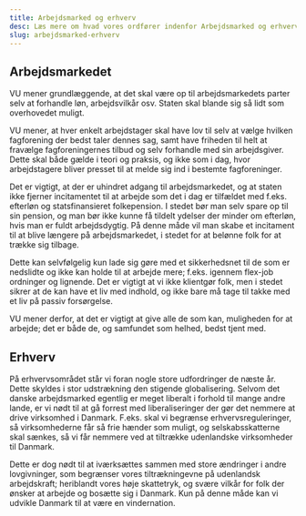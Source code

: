 ```yaml
---
title: Arbejdsmarked og erhverv
desc: Læs mere om hvad vores ordfører indenfor Arbejdsmarked og erhverv skriver
slug: arbejdsmarked-erhverv
---
```


## Arbejdsmarkedet

VU mener grundlæggende, at det skal være op til arbejdsmarkedets parter selv at forhandle løn, arbejdsvilkår osv. Staten skal blande sig så lidt som overhovedet muligt.

VU mener, at hver enkelt arbejdstager skal have lov til selv at vælge hvilken fagforening der bedst taler dennes sag, samt have friheden til helt at fravælge fagforeningernes tilbud og selv forhandle med sin arbejdsgiver. Dette skal både gælde i teori og praksis, og ikke som i dag, hvor arbejdstagere bliver presset til at melde sig ind i bestemte fagforeninger.

Det er vigtigt, at der er uhindret adgang til arbejdsmarkedet, og at staten ikke fjerner incitamentet til at arbejde som det i dag er tilfældet med f.eks. efterløn og statsfinansieret folkepension. I stedet bør man selv spare op til sin pension, og man bør ikke kunne få tildelt ydelser der minder om efterløn, hvis man er fuldt arbejdsdygtig. På denne måde vil man skabe et incitament til at blive længere på arbejdsmarkedet, i stedet for at belønne folk for at trække sig tilbage.

Dette kan selvfølgelig kun lade sig gøre med et sikkerhedsnet til de som er nedslidte og ikke kan holde til at arbejde mere; f.eks. igennem flex-job ordninger og lignende. Det er vigtigt at vi ikke klientgør folk, men i stedet sikrer at de kan have et liv med indhold, og ikke bare må tage til takke med et liv på passiv forsørgelse.

VU mener derfor, at det er vigtigt at give alle de som kan, muligheden for at arbejde; det er både de, og samfundet som helhed, bedst tjent med.

## Erhverv

På erhvervsområdet står vi foran nogle store udfordringer de næste år. Dette skyldes i stor udstrækning den stigende globalisering.
Selvom det danske arbejdsmarked egentlig er meget liberalt i forhold til mange andre lande, er vi nødt til at gå forrest med liberaliseringer der gør det nemmere at drive virksomhed i Danmark. F.eks. skal vi begrænse erhvervsreguleringer, så virksomhederne får så frie hænder som muligt, og selskabsskatterne skal sænkes, så vi får nemmere ved at tiltrække udenlandske virksomheder til Danmark.

Dette er dog nødt til at iværksættes sammen med store ændringer i andre lovgivninger, som begrænser vores tiltrækningevne på udenlandsk arbejdskraft; heriblandt vores høje skattetryk, og svære vilkår for folk der ønsker at arbejde og bosætte sig i Danmark.
Kun på denne måde kan vi udvikle Danmark til at være en vindernation.